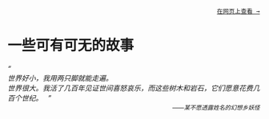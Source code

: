 <p align="right">
  <a href="https://krlite/github.io/BrokenThoughts">
    <code>在网页上查看 →</code>
  </a>
</p>

# 一些可有可无的故事

<h6>
  “
  <br />
  <i>
    世界好小，我用两只脚就能走遍。
    <br />
    世界很大。我活了几百年见证世间喜怒哀乐，而这些树木和岩石，它们愿意花费几百个世纪。
  </i>
  &thinsp;
  ”
  <div align="right">
    <i>
      <sub>——某不愿透露姓名的幻想乡妖怪</sub>
    </i>
  </div>
</h6>
